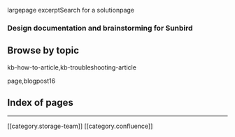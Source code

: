 

largepage excerptSearch for a solutionpage




### Design documentation and brainstorming for Sunbird



## Browse by topic


kb-how-to-article,kb-troubleshooting-article



page,blogpost16


## Index of pages






*****

[[category.storage-team]] 
[[category.confluence]] 
